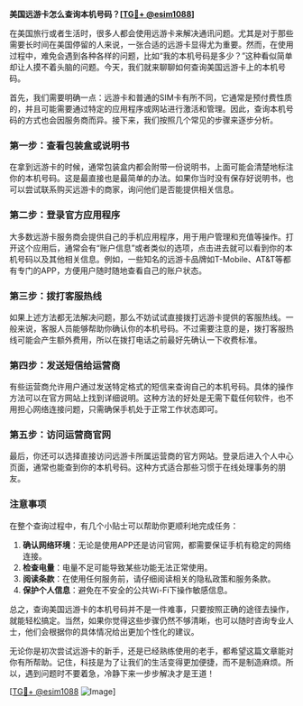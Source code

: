 **美国远游卡怎么查询本机号码？[[TG💪+ @esim1088](https://t.me/s/esim1088)]**

在美国旅行或者生活时，很多人都会使用远游卡来解决通讯问题。尤其是对于那些需要长时间在美国停留的人来说，一张合适的远游卡显得尤为重要。然而，在使用过程中，难免会遇到各种各样的问题，比如“我的本机号码是多少？”这种看似简单却让人摸不着头脑的问题。今天，我们就来聊聊如何查询美国远游卡上的本机号码。

首先，我们需要明确一点：远游卡和普通的SIM卡有所不同，它通常是预付费性质的，并且可能需要通过特定的应用程序或网站进行激活和管理。因此，查询本机号码的方式也会因服务商而异。接下来，我们按照几个常见的步骤来逐步分析。

### **第一步：查看包装盒或说明书**

在拿到远游卡的时候，通常包装盒内都会附带一份说明书，上面可能会清楚地标注你的本机号码。这是最直接也是最简单的办法。如果你当时没有保存好说明书，也可以尝试联系购买远游卡的商家，询问他们是否能提供相关信息。

### **第二步：登录官方应用程序**

大多数远游卡服务商会提供自己的手机应用程序，用于用户管理和充值等操作。打开这个应用后，通常会有“账户信息”或者类似的选项，点击进去就可以看到你的本机号码以及其他相关信息。例如，一些知名的远游卡品牌如T-Mobile、AT&T等都有专门的APP，方便用户随时随地查看自己的账户状态。

### **第三步：拨打客服热线**

如果上述方法都无法解决问题，那么不妨试试直接拨打远游卡提供的客服热线。一般来说，客服人员能够帮助你确认你的本机号码。不过需要注意的是，拨打客服热线可能会产生额外费用，所以在拨打电话之前最好先确认一下收费标准。

### **第四步：发送短信给运营商**

有些运营商允许用户通过发送特定格式的短信来查询自己的本机号码。具体的操作方法可以在官方网站上找到详细说明。这种方法的好处是无需下载任何软件，也不用担心网络连接问题，只需确保手机处于正常工作状态即可。

### **第五步：访问运营商官网**

最后，你还可以选择直接访问远游卡所属运营商的官方网站。登录后进入个人中心页面，通常也能查到你的本机号码。这种方式适合那些习惯于在线处理事务的朋友。

### **注意事项**

在整个查询过程中，有几个小贴士可以帮助你更顺利地完成任务：

1. **确认网络环境**：无论是使用APP还是访问官网，都需要保证手机有稳定的网络连接。
2. **检查电量**：电量不足可能导致某些功能无法正常使用。
3. **阅读条款**：在使用任何服务前，请仔细阅读相关的隐私政策和服务条款。
4. **保护个人信息**：避免在不安全的公共Wi-Fi下操作敏感信息。

总之，查询美国远游卡的本机号码并不是一件难事，只要按照正确的途径去操作，就能轻松搞定。当然，如果你觉得这些步骤仍然不够清晰，也可以随时咨询专业人士，他们会根据你的具体情况给出更加个性化的建议。

无论你是初次尝试远游卡的新手，还是已经熟练使用的老手，都希望这篇文章能对你有所帮助。记住，科技是为了让我们的生活变得更加便捷，而不是制造麻烦。所以，遇到问题时不要着急，冷静下来一步步解决才是王道！

[[TG💪+ @esim1088](https://t.me/s/esim1088) ![Image](https://i.postimg.cc/4NQfJmqS/Snipaste-2025-05-13-00-14-12.png)]
